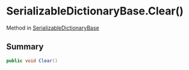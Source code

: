# SerializableDictionaryBase.Clear()

Method in [SerializableDictionaryBase](/docs/api/csharp/yarn.unity.serializabledictionarybase-2.md)

## Summary



```csharp
public void Clear()
```

